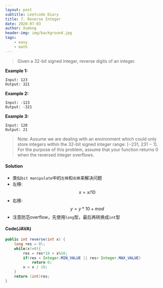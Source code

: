 ```yaml
---
layout: post
subtitle: Leetcode Diary
title: 7. Reverse Integer
date: 2020-07-03
author: Xudong
header-img: img/background.jpg
tags: 
    - easy
    - math
---
```


>Given a 32-bit signed integer, reverse digits of an integer.

**Example 1:**
```
Input: 123
Output: 321
```

**Example 2:**
```
Input: -123
Output: -321
```

**Example 3:**
```
Input: 120
Output: 21
```

>Note:
Assume we are dealing with an environment which could only store integers within the 32-bit signed integer range: [−231,  231 − 1]. For the purpose of this problem, assume that your function returns 0 when the reversed integer overflows.


#### Solution

- 类似`bit manipulate`中的`左移`和`右移`来解决问题
- 左移:
$$x  = x / 10 $$
- 右移:
$$y = y * 10 + mod $$
- 注意防范overflow，先使用`long`型，最后再转换成`int`型

#### Code(JAVA)

```java
public int reverse(int x) {
    long res = 0l;
    while(x!=0){
        res = res*10 + x%10;
        if(res < Integer.MIN_VALUE || res> Integer.MAX_VALUE)
            return 0;
        x = x / 10;
    }
    return (int)res;
}
```


<script type="text/javascript" src="https://xudongliuharold.github.io/js/latex-math.js?config=default"></script>
